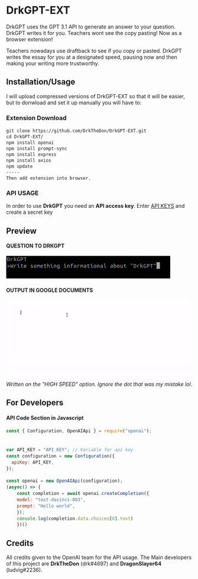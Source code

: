 # DrkGPT-EXT
DrkGPT uses the GPT 3.1 API to generate an answer to your question. 
DrkGPT writes it for you. Teachers wont see the copy pasting! Now as a browser extension!

Teachers nowadays use draftback to see if you copy or pasted. DrkGPT writes the essay for you at a designated speed, pausing now and then making your writing more trustworthy.

## Installation/Usage
I will upload compressed versions of DrkGPT-EXT so that it will be easier, but to donwload and set it up manually you will have to:
### Extension Download
```
git clone https://github.com/DrkTheDon/DrkGPT-EXT.git
cd DrkGPT-EXT/
npm install openai
npm install prompt-sync
npm install express
npm install axios
npm update
-----
Then add extension into browser.
```
### API USAGE
In order to use **DrkGPT** you need an **API access key**. Enter [API KEYS](https://beta.openai.com/account/api-keys) and create a secret key


## Preview
#### QUESTION TO DRKGPT
![](https://github.com/DrkTheDon/DrkGPT/blob/main/github/Screenshot%20from%202023-01-24%2023-24-48.png)
#### OUTPUT IN GOOGLE DOCUMENTS
![](https://github.com/DrkTheDon/DrkGPT/blob/main/github/ezgif-2-b9f85f2fc1.gif)

*Written on the "HIGH SPEED" option. Ignore the dot that was my mistake lol.*


## For Developers

#### API Code Section in Javascript
```js
const { Configuration, OpenAIApi } = require("openai");


var API_KEY = "API_KEY"; // Variable for api key
const configuration = new Configuration({
  apiKey: API_KEY, 
});

const openai = new OpenAIApi(configuration);
(async() => {
    const completion = await openai.createCompletion({
    model: "text-davinci-003",
    prompt: "Hello world",
    });
    console.log(completion.data.choices[0].text)
    })()
```


## Credits
All credits given to the OpenAI team for the API usage. 
The Main developers of this project are **DrkTheDon** (drk#4697) and **DragonSlayer64** (ludvig#2236).
